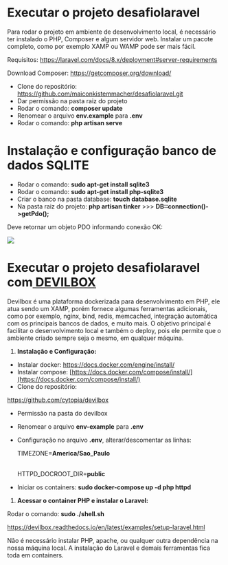 ﻿# Executar o projeto **desafiolaravel**
Para rodar o projeto em ambiente de desenvolvimento local, é necessário ter instalado o PHP,  Composer e algum servidor web. Instalar um pacote completo, como por exemplo XAMP ou WAMP pode ser mais fácil.

Requisitos: <https://laravel.com/docs/8.x/deployment#server-requirements>

Download Composer: <https://getcomposer.org/download/>

- Clone do repositório: <https://github.com/maiconkistemmacher/desafiolaravel.git>
- Dar permissão na pasta raiz do projeto
- Rodar o comando: **composer update**
- Renomear o arquivo **env.example** para **.env**
- Rodar o comando: **php artisan serve**

# Instalação e configuração banco de dados **SQLITE**
- Rodar o comando: **sudo apt-get install sqlite3**
- Rodar o comando: **sudo apt-get install php-sqlite3**
- Criar o banco na pasta database: **touch database.sqlite**	
- Na pasta raiz do projeto: **php artisan tinker**
        >>> **DB::connection()->getPdo();**

Deve retornar um objeto PDO informando conexão OK:

![](Aspose.Words.b5f0e734-4fb9-4e40-90f7-0bef62bb805d.001.png)



#
# Executar o projeto **desafiolaravel** com[ DEVILBOX](http://devilbox.org/)
Devilbox é uma plataforma dockerizada para desenvolvimento em PHP, ele atua sendo um XAMP, porém fornece algumas ferramentas adicionais, como por exemplo, nginx, bind, redis, memcached, integração automática com os principais bancos de dados, e muito mais. O objetivo principal é facilitar o desenvolvimento local e também o deploy, pois ele permite que o ambiente criado sempre seja o mesmo, em qualquer máquina.

1. **Instalação e Configuração:**	
- Instalar docker: <https://docs.docker.com/engine/install/>
- Instalar compose: [https://docs.docker.com/compose/install/](https://docs.docker.com/compose/install/)
- Clone do repositório: 

<https://github.com/cytopia/devilbox>

- Permissão na pasta do devilbox
- Renomear o arquivo **env-example** para **.env**
- Configuração no arquivo **.env**, alterar/descomentar as linhas:<p>
TIMEZONE=**America/Sao\_Paulo**<p>						
HTTPD\_DOCROOT\_DIR=**public**<p>

- Iniciar os containers: **sudo docker-compose up -d php httpd**


1. **Acessar o container PHP e instalar o Laravel:**

Rodar o comando: **sudo ./shell.sh**

<https://devilbox.readthedocs.io/en/latest/examples/setup-laravel.html>

Não é necessário instalar PHP, apache, ou qualquer outra dependência na nossa máquina local. A instalação do Laravel e demais ferramentas fica toda em containers. 

